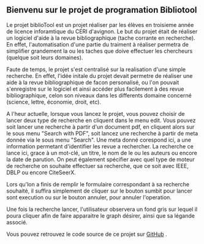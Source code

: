 ## Bienvenu sur le projet de programation Bibliotool

Le projet biblioTool est un projet réaliser par les élèves en troisieme année de licence inforamtique du CERI d'avignon. Le but du projet était de réaliser un logiciel d'aide à la revue bibliographique (tache corrante en recherche). En effet, l'automatisation d'une partie du traiment à réaliser permetra de simplifier grandement la ou les taches que doive effectuer les chercheurs (quelque soit leurs domaines).

Faute de temps, le projet s'est centralisé sur la realisation d'une simple recherche. En effet, l'idée initale du projet devait permetre de réaliser une aide à la revue bibliographique de facon personalisé, ou l'on pouvait s'enregistre sur le logiciel et ainsi accéder plus facilement à des revue bibliographique, celon son niveaux dans les differents domaine concerné (science, lettre, économie, droit, etc).

A l'heur actuelle, lorsque vous lancez le projet, vous pouvez choisir de lancer deux type de recherche en cliquent dans le menu edit.
Vous pouvez soit lancer une recherche à partir d'un document pdf, en cliquent alors sur le sous menu "Search with PDF", soit lancez une recherche à partir de meta donnée via le sous menu "Search". Une meta donné corespond ici, a une information permetant d'identifier les revue a rechercher. La recherche ce lance ici, grace à un mot-clé, un titre, le nom de le ou les auteurs ou encore la date de parution. On peut également spécifier avec quel type de moteur de recherche on souhaite effectuer sa recherche, que ce soit avec IEEE, DBLP ou encore CiteSeerX.

Lors qu'lon a finis de remplir le formulaire correspondant à sa recherche souhaité, il suffira simplement de cliquer sur le bouton sumbit pour lancer sont execution ou sur le bouton annuler, pour annuler l'operation.

Une fois la recherche lancer, l'utilisateur observera un fond gris sur lequel il poura cliquer afin de faire apparaitre le graph désirer, ainsi que sa légande associé.

Vous pouvez retrouvez le code source de ce projet sur [GitHub](https://github.com/CeriAvignon/BiblioTool) .
